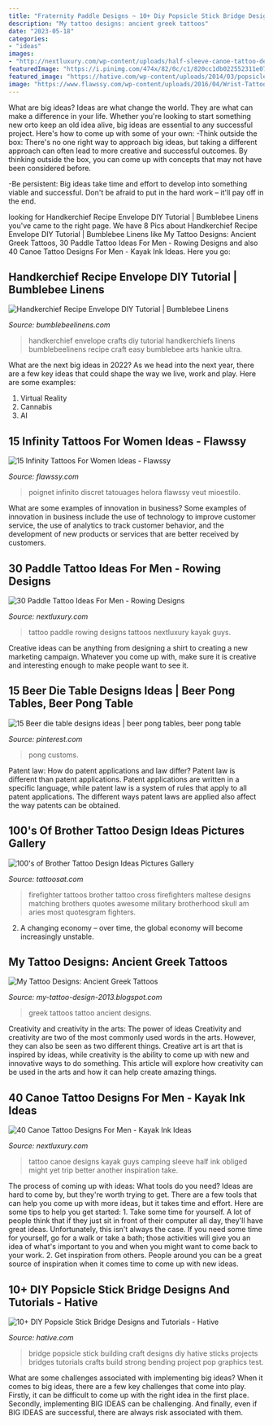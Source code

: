 ```yaml
---
title: "Fraternity Paddle Designs ~ 10+ Diy Popsicle Stick Bridge Designs And Tutorials"
description: "My tattoo designs: ancient greek tattoos"
date: "2023-05-18"
categories:
- "ideas"
images:
- "http://nextluxury.com/wp-content/uploads/half-sleeve-canoe-tattoo-designs-for-guys.jpg"
featuredImage: "https://i.pinimg.com/474x/82/0c/c1/820cc1db022552311e078559efe7d9e8--beer-pong-tables-mancave-ideas.jpg"
featured_image: "https://hative.com/wp-content/uploads/2014/03/popsicle-stick-bridge/8-popsicle-stick-bridge-building.jpg"
image: "https://www.flawssy.com/wp-content/uploads/2016/04/Wrist-Tattoos-Infinity-2.jpg"
---
```



What are big ideas?
Ideas are what change the world. They are what can make a difference in your life. Whether you're looking to start something new orto keep an old idea alive, big ideas are essential to any successful project. Here's how to come up with some of your own: 
-Think outside the box: There's no one right way to approach big ideas, but taking a different approach can often lead to more creative and successful outcomes. By thinking outside the box, you can come up with concepts that may not have been considered before. 

-Be persistent: Big ideas take time and effort to develop into something viable and successful. Don't be afraid to put in the hard work – it'll pay off in the end.

	

		
looking for Handkerchief Recipe Envelope DIY Tutorial | Bumblebee Linens you've came to the right page. We have 8 Pics about Handkerchief Recipe Envelope DIY Tutorial | Bumblebee Linens like My Tattoo Designs: Ancient Greek Tattoos, 30 Paddle Tattoo Ideas For Men - Rowing Designs and also 40 Canoe Tattoo Designs For Men - Kayak Ink Ideas. Here you go:
		
    
## Handkerchief Recipe Envelope DIY Tutorial | Bumblebee Linens

<img loading=lazy src="http://bumblebeelinens.com/blog/wp-content/uploads/2017/03/HankieRecipeCover.jpg" onerror="this.onerror=null;this.src='https://tse4.mm.bing.net/th?id=OIP.ccUpsAt1QcO0jvLwF9N8jgHaFj&amp;pid=15.1';" alt="Handkerchief Recipe Envelope DIY Tutorial | Bumblebee Linens">

_Source: bumblebeelinens.com_

>handkerchief envelope crafts diy tutorial handkerchiefs linens bumblebeelinens recipe craft easy bumblebee arts hankie ultra. 

	

What are the next big ideas in 2022?
As we head into the next year, there are a few key ideas that could shape the way we live, work and play. Here are some examples: 
1. Virtual Reality 
2. Cannabis 
3. AI 

    
## 15 Infinity Tattoos For Women Ideas - Flawssy

<img loading=lazy src="https://www.flawssy.com/wp-content/uploads/2016/04/Wrist-Tattoos-Infinity-2.jpg" onerror="this.onerror=null;this.src='https://tse2.mm.bing.net/th?id=OIP.dxeY4mzIcVdgG_KBzSCQBgHaLG&amp;pid=15.1';" alt="15 Infinity Tattoos For Women Ideas - Flawssy">

_Source: flawssy.com_

>poignet infinito discret tatouages helora flawssy veut mioestilo. 

	

What are some examples of innovation in business?
Some examples of innovation in business include the use of technology to improve customer service, the use of analytics to track customer behavior, and the development of new products or services that are better received by customers.

    
## 30 Paddle Tattoo Ideas For Men - Rowing Designs

<img loading=lazy src="http://nextluxury.com/wp-content/uploads/guys-paddle-tattoo-design-ideas.jpg" onerror="this.onerror=null;this.src='https://tse3.mm.bing.net/th?id=OIP.UBYUsWMi2plYrCfCvSoOfgHaJF&amp;pid=15.1';" alt="30 Paddle Tattoo Ideas For Men - Rowing Designs">

_Source: nextluxury.com_

>tattoo paddle rowing designs tattoos nextluxury kayak guys. 

	

Creative ideas can be anything from designing a shirt to creating a new marketing campaign. Whatever you come up with, make sure it is creative and interesting enough to make people want to see it.

    
## 15 Beer Die Table Designs Ideas | Beer Pong Tables, Beer Pong Table

<img loading=lazy src="https://i.pinimg.com/474x/82/0c/c1/820cc1db022552311e078559efe7d9e8--beer-pong-tables-mancave-ideas.jpg" onerror="this.onerror=null;this.src='https://tse2.mm.bing.net/th?id=OIP.xgRb83wNqGo8bUSoTghEgAAAAA&amp;pid=15.1';" alt="15 Beer die table designs ideas | beer pong tables, beer pong table">

_Source: pinterest.com_

>pong customs. 

	

Patent law: How do patent applications and law differ?
Patent law is different than patent applications. Patent applications are written in a specific language, while patent law is a system of rules that apply to all patent applications. The different ways patent laws are applied also affect the way patents can be obtained.

    
## 100&#039;s Of Brother Tattoo Design Ideas Pictures Gallery

<img loading=lazy src="http://tattoosat.com/wp-content/uploads/2014/12/Brother-1.jpg" onerror="this.onerror=null;this.src='https://tse2.mm.bing.net/th?id=OIP.UFpEndKgGWF7vReIdLkrqQHaLE&amp;pid=15.1';" alt="100&#039;s of Brother Tattoo Design Ideas Pictures Gallery">

_Source: tattoosat.com_

>firefighter tattoos brother tattoo cross firefighters maltese designs matching brothers quotes awesome military brotherhood skull am aries most quotesgram fighters. 

	

2. A changing economy – over time, the global economy will become increasingly unstable.

    
## My Tattoo Designs: Ancient Greek Tattoos

<img loading=lazy src="http://2.bp.blogspot.com/-lEmzHPMigjw/UQaLXKxy9mI/AAAAAAAATas/y5Chr1wyjbg/s1600/Greek-Tattoos-8.jpg" onerror="this.onerror=null;this.src='https://tse3.mm.bing.net/th?id=OIP.qpRTL6E2wagrsY6VnPjosgHaI6&amp;pid=15.1';" alt="My Tattoo Designs: Ancient Greek Tattoos">

_Source: my-tattoo-design-2013.blogspot.com_

>greek tattoos tattoo ancient designs. 

	

Creativity and creativity in the arts: The power of ideas
Creativity and creativity are two of the most commonly used words in the arts. However, they can also be seen as two different things. Creative art is art that is inspired by ideas, while creativity is the ability to come up with new and innovative ways to do something. This article will explore how creativity can be used in the arts and how it can help create amazing things.

    
## 40 Canoe Tattoo Designs For Men - Kayak Ink Ideas

<img loading=lazy src="http://nextluxury.com/wp-content/uploads/half-sleeve-canoe-tattoo-designs-for-guys.jpg" onerror="this.onerror=null;this.src='https://tse1.mm.bing.net/th?id=OIP.vheGRtBKpg7cGhMwWvrvGwHaHD&amp;pid=15.1';" alt="40 Canoe Tattoo Designs For Men - Kayak Ink Ideas">

_Source: nextluxury.com_

>tattoo canoe designs kayak guys camping sleeve half ink obliged might yet trip better another inspiration take. 

	

The process of coming up with ideas: What tools do you need?
Ideas are hard to come by, but they're worth trying to get. There are a few tools that can help you come up with more ideas, but it takes time and effort. Here are some tips to help you get started: 1. Take some time for yourself. A lot of people think that if they just sit in front of their computer all day, they'll have great ideas. Unfortunately, this isn't always the case. If you need some time for yourself, go for a walk or take a bath; those activities will give you an idea of what's important to you and when you might want to come back to your work. 2. Get inspiration from others. People around you can be a great source of inspiration when it comes time to come up with new ideas.

    
## 10+ DIY Popsicle Stick Bridge Designs And Tutorials - Hative

<img loading=lazy src="https://hative.com/wp-content/uploads/2014/03/popsicle-stick-bridge/8-popsicle-stick-bridge-building.jpg" onerror="this.onerror=null;this.src='https://tse1.mm.bing.net/th?id=OIP.qdKpY_OrtvjyGGUPVLCxPwHaFj&amp;pid=15.1';" alt="10+ DIY Popsicle Stick Bridge Designs and Tutorials - Hative">

_Source: hative.com_

>bridge popsicle stick building craft designs diy hative sticks projects bridges tutorials crafts build strong bending project pop graphics test. 

	

What are some challenges associated with implementing big ideas?
When it comes to big ideas, there are a few key challenges that come into play. Firstly, it can be difficult to come up with the right idea in the first place. Secondly, implementing BIG IDEAS can be challenging. And finally, even if BIG IDEAS are successful, there are always risk associated with them.

